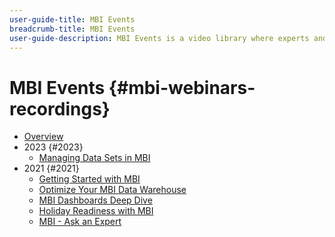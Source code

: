 ```yaml
---
user-guide-title: MBI Events
breadcrumb-title: MBI Events
user-guide-description: MBI Events is a video library where experts and peers have shared their thoughts and ideas on Adobe Commerce.
---
```


# MBI Events  {#mbi-webinars-recordings}

+ [Overview](overview.md)
+ 2023 {#2023}
  + [Managing Data Sets in MBI](2023/manage-data-sets.md)
+ 2021 {#2021}
  + [Getting Started with MBI](2021-22/getting-started.md)
  + [Optimize Your MBI Data Warehouse](2021-22/optimize-data-warehouse.md)
  + [MBI Dashboards Deep Dive](2021-22/dashboards-deep-dive.md)
  + [Holiday Readiness with MBI](2021-22/holiday-readiness.md)
  + [MBI - Ask an Expert](2021-22/ask-expert.md)
  
<!--+ Commerce Events {#commerce-events}
  + [Overview](commerce-events/overview.md)
  + 2022 {#2022}
    + [Top Tips and Tricks for Adobe Campaign Standard](customer-journeys/2022/tips-and-tricks.md)
    + [Develop and customize data models in Adobe Campaign Classic](customer-journeys/2022/data-models.md)

+ Data and insights {#commerce-release-updates}
  + [Overview](commerce-release-updates/overview.md)
  + 2022 {#2022}
    + [Innovations and trends](data-and-insights/2022/innovations.md)
    + [Sensei and Analysis Workspace](data-and-insights/2022/sensei.md)
    + [Personalize and automate with Adobe Target](data-and-insights/2022/personalize.md)
    + [Analytics and Target applications for Mobile and Apps](data-and-insights/2022/mobile-and-apps.md)
    + [Cross Device Analytics and Customer Journey Analytics](data-and-insights/2022/cross-device-analytics.md) -->